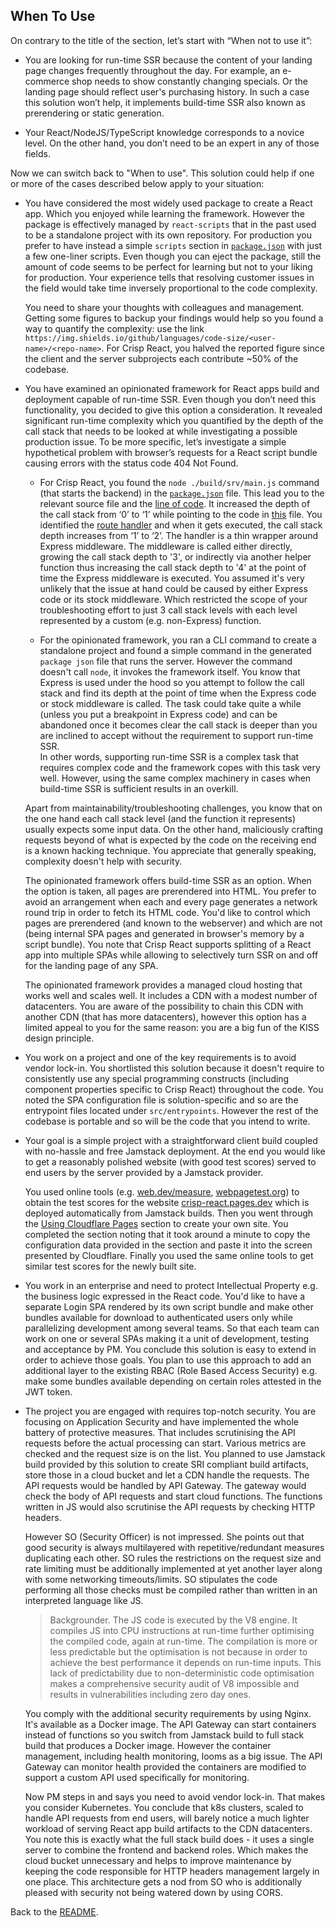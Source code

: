 ﻿## When To Use
On contrary to the title of the section, let’s start with “When not to use it”:

* You are looking for run-time SSR because the content of your landing page changes frequently throughout the day. For example, an e-commerce shop needs to show constantly changing specials. Or the landing page should reflect user's purchasing history. In such a case this solution won’t help, it implements build-time SSR also known as prerendering or static generation.

* Your React/NodeJS/TypeScript knowledge corresponds to a novice level. On the other hand, you don’t need to be an expert in any of those fields.

Now we can switch back to "When to use". This solution could help if one or more of the cases described below apply to your situation:
* You have considered the most widely used package to create a React app. Which you enjoyed while learning the framework. However the package is effectively managed by `react-scripts` that in the past used to be a standalone project with its own repository. For production you prefer to have instead a simple `scripts` section in [`package.json`](https://github.com/winwiz1/crisp-react/blob/master/client/package.json) with just a few one-liner scripts. Even though you can eject the package, still the amount of code seems to be perfect for learning but not to your liking for production. Your experience tells that resolving customer issues in the field would take time inversely proportional to the code complexity.

    You need to share your thoughts with colleagues and management. Getting some figures to backup your findings would help so you found a way to quantify the complexity: use the link `https://img.shields.io/github/languages/code-size/<user-name>/<repo-name>`. For Crisp React, you halved the reported figure since the client and the server subprojects each contribute ~50% of the codebase.

* You have examined an opinionated framework for React apps build and deployment capable of run-time SSR. Even though you don’t need this functionality, you decided to give this option a consideration. It revealed significant run-time complexity which you quantified by the depth of the call stack that needs to be looked at while investigating a possible production issue. To be more specific, let’s investigate a simple hypothetical problem with browser’s requests for a React script bundle causing errors with the status code 404 Not Found.

    * For Crisp React, you found the `node ./build/srv/main.js` command (that starts the backend) in the [`package.json`](https://github.com/winwiz1/crisp-react/blob/master/client/package.json) file. This lead you to the relevant source file and the [line of code](https://github.com/winwiz1/crisp-react/blob/master/server/src/srv/main.ts#L11). It increased the depth of the call stack from ‘0’ to ‘1’ while pointing to the code in [this](https://github.com/winwiz1/crisp-react/blob/master/server/src/srv/server.ts) file. You identified the [route handler](https://github.com/winwiz1/crisp-react/blob/master/server/src/srv/server.ts#L125) and when it gets executed, the call stack depth increases from ‘1’ to ‘2’. The handler is a thin wrapper around Express middleware. The middleware is called either directly, growing the call stack depth to '3', or indirectly via another helper function thus increasing the call stack depth to '4' at the point of time the Express middleware is executed.
    You assumed it's very unlikely that the issue at hand could be caused by either Express code or its stock middleware. Which restricted the scope of your troubleshooting effort to just 3 call stack levels with each level represented by a custom (e.g. non-Express) function.

    * For the opinionated framework, you ran a CLI command to create a standalone project and found a simple command in the generated `package json` file that runs the server. However the command  doesn't call `node`, it  invokes the framework itself. You know that Express is used under the hood so you attempt to follow the call stack and find its depth at the point of time when the Express code or stock middleware is called.  The task could take quite a while (unless you put a breakpoint in Express code) and can be abandoned once it becomes clear the call stack is deeper than you are inclined to accept without the requirement to support run-time SSR.<br/> In other words, supporting run-time SSR is a complex task that requires complex code and the framework copes with this task very well. However, using the same complex machinery in cases when build-time SSR is sufficient results in an overkill.

    Apart from maintainability/troubleshooting challenges, you know that on the one hand each call stack level (and the function it represents) usually expects some input data. On the other hand, maliciously crafting requests beyond of what is expected by the code on the receiving end is a known hacking technique. You appreciate that generally speaking, complexity doesn't help with security.

    The opinionated framework offers build-time SSR as an option. When the option is taken, all pages are prerendered into HTML. You prefer to avoid an arrangement when each and every page generates a network round trip in order to fetch its HTML code. You'd like to control which pages are prerendered (and known to the webserver) and which are not (being internal SPA pages and generated in browser's memory by a script bundle). You note that Crisp React supports splitting of a React app into multiple SPAs while allowing to selectively turn SSR on and off for the landing page of any SPA.
    
    The opinionated framework provides a managed cloud hosting that works well and scales well. It includes a CDN with a modest number of datacenters. You are aware of the possibility to chain this CDN with another CDN (that has more datacenters), however this option has a limited appeal to you for the same reason: you are a big fun of the KISS design principle.

* You work on a project and one of the key requirements is to avoid vendor lock-in. You shortlisted this solution because it doesn't require to consistently use any special programming constructs (including  component properties specific to Crisp React) throughout the code. You noted the SPA configuration file is solution-specific and so are the entrypoint files located under `src/entrypoints`. However the rest of the codebase is portable and so will be the code that you intend to write.

* Your goal is a simple project with a straightforward client build coupled with no-hassle and free Jamstack deployment. At the end you would like to get a reasonably polished website (with good test scores) served to end users by the server provided by a Jamstack provider.

    You used online tools (e.g. [web.dev/measure](https://web.dev/measure), [webpagetest.org](https://webpagetest.org)) to obtain the test scores for the website [crisp-react.pages.dev](https://crisp-react.pages.dev) which is deployed automatically from Jamstack builds. Then you went through the [Using Cloudflare Pages](https://github.com/winwiz1/crisp-react#using-cloudflare-pages) section to create your own site. You completed the section noting that it took around a minute to copy the configuration data provided in the section and paste it into the screen presented by Cloudflare.  Finally you used the same online tools to get similar test scores for the newly built site.

* You work in an enterprise and need to protect Intellectual Property e.g. the business logic expressed in the React code. You'd like to have a separate Login SPA rendered by its own script bundle and make other bundles available for download to authenticated users only while parallelizing development among several teams. So that each team can work on one or several SPAs making it a unit of development, testing and acceptance by PM. You conclude this solution is easy to extend in order to achieve those goals. You plan to use this approach to add an additional layer to the existing RBAC (Role Based Access Security) e.g. make some bundles available depending on certain roles attested in the JWT token.

* The project you are engaged with requires top-notch security. You are focusing on Application Security and have implemented the whole battery of protective measures. That includes scrutinising the API requests before the actual processing can start. Various metrics are checked and the request size is on the list. You planned to use Jamstack build provided by this solution to create SRI compliant build artifacts, store those in a cloud bucket and let a CDN handle the requests. The API requests would be handled by API Gateway. The gateway would check the body of API requests and start cloud functions. The functions written in JS would also scrutinise the API requests by checking HTTP headers.

    However SO (Security Officer) is not impressed. She points out that good security is always multilayered with repetitive/redundant measures duplicating each other. SO rules the restrictions on the request size and rate limiting must be additionally implemented at yet another layer along with some networking timeouts/limits. SO stipulates the code performing all those checks must be compiled rather than written in an interpreted language like JS.

    > Backgrounder. The JS code is executed by the V8 engine. It compiles JS into CPU instructions at run-time further optimising the compiled code, again at run-time. The compilation is more or less predictable but the optimisation is not because in order to achieve the best performance it depends on run-time inputs. This lack of predictability due to non-deterministic code optimisation makes a comprehensive security audit of V8 impossible and results in vulnerabilities including zero day ones.

    You comply with the additional security requirements by using Nginx. It's available as a Docker image. The API Gateway can start containers instead of functions so you switch from Jamstack build to full stack build that produces a Docker image. However the container management, including health monitoring, looms as a big issue. The API Gateway can monitor health provided the containers are modified to support a custom API used specifically for monitoring.

    Now PM steps in and says you need to avoid vendor lock-in. That makes you consider Kubernetes. You conclude that k8s clusters, scaled to handle API requests from end users, will barely notice a much lighter workload of serving React app build artifacts to the CDN datacenters. You note this is exactly what the full stack build does - it uses a single server to combine the frontend and backend roles. Which makes the cloud bucket unnecessary and helps to improve maintenance by keeping the code responsible for HTTP headers management largely in one place. This architecture gets a nod from SO who is additionally pleased with security not being watered down by using CORS.

Back to the [README](https://github.com/winwiz1/crisp-react#when-to-use).

